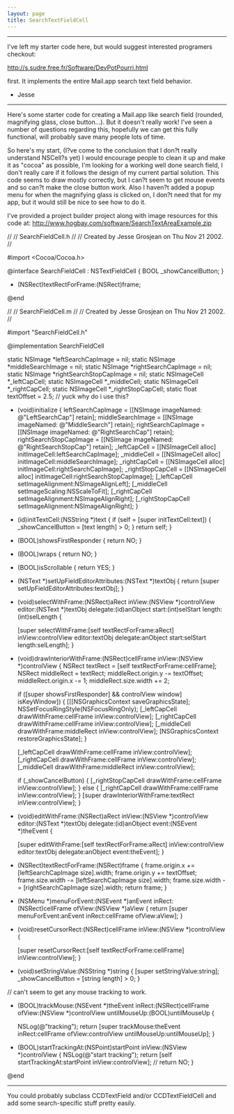 ```yaml
---
layout: page
title: SearchTextFieldCell
---
```


----

I've left my starter code here, but would suggest interested programers checkout:

http://s.sudre.free.fr/Software/DevPotPourri.html

first. It implements the entire Mail.app search text field behavior.

- Jesse

----

Here's some starter code for creating a Mail.app like search field (rounded, magnifying glass, close button...). But it doesn't really work! I've seen a number of questions regarding this, hopefully we can get this fully functional, will probably save many people lots of time.

So here's my start, (I?ve come to the conclusion that I don?t really understand NSCell?s yet) I would encourage people to clean it up and make it as "cocoa" as possible, I'm looking for a working well done search field, I don't really care if it follows the design of my current partial solution. This code seems to draw mostly correctly, but I can?t seem to get mouse events and so can?t make the close button work. Also I haven?t added a popup menu for when the magnifying glass is clicked on, I don?t need that for my app, but it would still be nice to see how to do it.

I've provided a project builder project along with image resources for this code at: http://www.hogbay.com/software/SearchTextAreaExample.zip

    

//
//  SearchFieldCell.h
//
//  Created by Jesse Grosjean on Thu Nov 21 2002.
//

#import <Cocoa/Cocoa.h>


@interface SearchFieldCell : NSTextFieldCell {
    BOOL _showCancelButton;
}

- (NSRect)textRectForFrame:(NSRect)frame;

@end

//
//  SearchFieldCell.m
//
//  Created by Jesse Grosjean on Thu Nov 21 2002.
//

#import "SearchFieldCell.h"


@implementation SearchFieldCell

static NSImage *leftSearchCapImage = nil;
static NSImage *middleSearchImage = nil;
static NSImage *rightSearchCapImage = nil;
static NSImage *rightSearchStopCapImage = nil;
static NSImageCell *_leftCapCell;
static NSImageCell *_middleCell;
static NSImageCell *_rightCapCell;
static NSImageCell *_rightStopCapCell;
static float textOffset = 2.5; // yuck why do i use this?

+ (void)initialize {
    leftSearchCapImage = [[NSImage imageNamed: @"LeftSearchCap"] retain];
    middleSearchImage = [[NSImage imageNamed: @"MiddleSearch"] retain];
    rightSearchCapImage = [[NSImage imageNamed: @"RightSearchCap"] retain];
    rightSearchStopCapImage = [[NSImage imageNamed: @"RightSearchStopCap"] retain];
    _leftCapCell = [[NSImageCell alloc] initImageCell:leftSearchCapImage];
    _middleCell = [[NSImageCell alloc] initImageCell:middleSearchImage];
    _rightCapCell = [[NSImageCell alloc] initImageCell:rightSearchCapImage];
    _rightStopCapCell = [[NSImageCell alloc] initImageCell:rightSearchStopCapImage];
    [_leftCapCell setImageAlignment:NSImageAlignLeft];
    [_middleCell setImageScaling:NSScaleToFit];
    [_rightCapCell setImageAlignment:NSImageAlignRight];
    [_rightStopCapCell setImageAlignment:NSImageAlignRight];
}

- (id)initTextCell:(NSString *)text {
    if (self = [super initTextCell:text]) {
        _showCancelButton = [text length] > 0;
    }
    return self;
}

- (BOOL)showsFirstResponder {
    return NO;
}

- (BOOL)wraps {
    return NO;
}

- (BOOL)isScrollable {
    return YES;
}

- (NSText *)setUpFieldEditorAttributes:(NSText *)textObj {
    return [super setUpFieldEditorAttributes:textObj];
}

- (void)selectWithFrame:(NSRect)aRect 
                 inView:(NSView *)controlView 
                 editor:(NSText *)textObj 
               delegate:(id)anObject 
                  start:(int)selStart 
                 length:(int)selLength {

    [super selectWithFrame:[self textRectForFrame:aRect]
                    inView:controlView
                    editor:textObj
                  delegate:anObject
                     start:selStart
                    length:selLength];
}

- (void)drawInteriorWithFrame:(NSRect)cellFrame inView:(NSView *)controlView {
    NSRect textRect = [self textRectForFrame:cellFrame];
    NSRect middleRect = textRect;
    middleRect.origin.y -= textOffset;
    middleRect.origin.x -= 1;
    middleRect.size.width += 2;

    if ([super showsFirstResponder] && controlView window] isKeyWindow]) {
        [[[NSGraphicsContext saveGraphicsState];
        NSSetFocusRingStyle(NSFocusRingOnly);
        [_leftCapCell drawWithFrame:cellFrame inView:controlView];
        [_rightCapCell drawWithFrame:cellFrame inView:controlView];
        [_middleCell drawWithFrame:middleRect inView:controlView];
        [NSGraphicsContext restoreGraphicsState];
    }
    
    [_leftCapCell drawWithFrame:cellFrame inView:controlView];
    [_rightCapCell drawWithFrame:cellFrame inView:controlView];
    [_middleCell drawWithFrame:middleRect inView:controlView];
    
    if (_showCancelButton) {
        [_rightStopCapCell drawWithFrame:cellFrame inView:controlView];
    } else {
        [_rightCapCell drawWithFrame:cellFrame inView:controlView];
    }
    [super drawInteriorWithFrame:textRect inView:controlView];
}

- (void)editWithFrame:(NSRect)aRect 
               inView:(NSView *)controlView 
               editor:(NSText *)textObj 
             delegate:(id)anObject 
                event:(NSEvent *)theEvent {

    [super editWithFrame:[self textRectForFrame:aRect] 
                  inView:controlView 
                  editor:textObj 
                delegate:anObject 
                   event:theEvent];
}

- (NSRect)textRectForFrame:(NSRect)frame {
    frame.origin.x += [leftSearchCapImage size].width;
    frame.origin.y += textOffset;
    frame.size.width -= [leftSearchCapImage size].width;
    frame.size.width -= [rightSearchCapImage size].width; 
    return frame;
}

- (NSMenu *)menuForEvent:(NSEvent *)anEvent 
                  inRect:(NSRect)cellFrame ofView:(NSView *)aView {
    return [super menuForEvent:anEvent inRect:cellFrame ofView:aView];
}

- (void)resetCursorRect:(NSRect)cellFrame 
                 inView:(NSView *)controlView {

    [super resetCursorRect:[self textRectForFrame:cellFrame]
                    inView:controlView];
}

- (void)setStringValue:(NSString *)string {
    [super setStringValue:string];
    _showCancelButton = [string length] > 0;
}

// can't seem to get any mouse tracking to work.
- (BOOL)trackMouse:(NSEvent *)theEvent 
            inRect:(NSRect)cellFrame 
            ofView:(NSView *)controlView 
       untilMouseUp:(BOOL)untilMouseUp {

    NSLog(@"tracking");
    return [super trackMouse:theEvent 
                      inRect:cellFrame 
                      ofView:controlView 
                untilMouseUp:untilMouseUp];
}

- (BOOL)startTrackingAt:(NSPoint)startPoint inView:(NSView *)controlView {
    NSLog(@"start tracking");
    return [self startTrackingAt:startPoint inView:controlView];
//    return NO;
}

@end



----

You could probably subclass CCDTextField and/or CCDTextFieldCell and add some search-specific stuff pretty easily.


